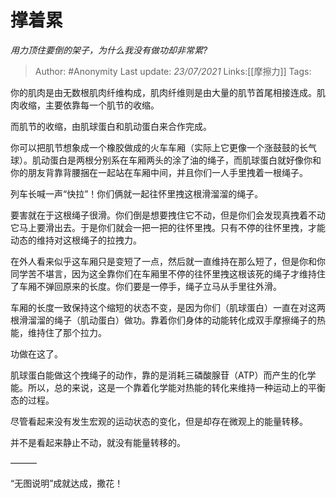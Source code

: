 # 撑着累
*用力顶住要倒的架子，为什么我没有做功却非常累?*

> Author: #Anonymity
> Last update: *23/07/2021*
> Links:[[摩擦力]]
> Tags:

你的肌肉是由无数根肌肉纤维构成，肌肉纤维则是由大量的肌节首尾相接连成。肌肉收缩，主要依靠每一个肌节的收缩。

而肌节的收缩，由肌球蛋白和肌动蛋白来合作完成。

你可以把肌节想象成一个橡胶做成的火车车厢（实际上它更像一个涨鼓鼓的长气球）。肌动蛋白是两根分别系在车厢两头的涂了油的绳子，而肌球蛋白就好像你和你的朋友背靠背腰捆在一起站在车厢中间，并且你们一人手里拽着一根绳子。

列车长喊一声“快拉”！你们俩就一起往怀里拽这根滑溜溜的绳子。

要害就在于这根绳子很滑。你们倒是想要拽住它不动，但是你们会发现真拽着不动它马上要滑出去。于是你们就会一把一把的往怀里拽。只有不停的往怀里拽，才能动态的维持对这根绳子的拉拽力。

在外人看来似乎这车厢只是变短了一点，然后就一直维持在那么短了，但是你和你同学苦不堪言，因为这全靠你们在车厢里不停的往怀里拽这根该死的绳子才维持住了车厢不弹回原来的长度。你们要是一停手，绳子立马从手里往外滑。

车厢的长度一致保持这个缩短的状态不变，是因为你们（肌球蛋白）一直在对这两根滑溜溜的绳子（肌动蛋白）做功。靠着你们身体的动能转化成双手摩擦绳子的热能，维持住了那个拉力。

功做在这了。

肌球蛋白能做这个拽绳子的动作，靠的是消耗三磷酸腺苷（ATP）而产生的化学能。所以，总的来说，这是一个靠着化学能对热能的转化来维持一种运动上的平衡态的过程。

尽管看起来没有发生宏观的运动状态的变化，但是却存在微观上的能量转移。

并不是看起来静止不动，就没有能量转移的。

———

“无图说明”成就达成，撒花！

